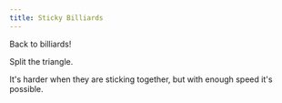 ```yaml
---
title: Sticky Billiards
---
```


<script>

    var sim = createSimulation({
        initialize: function(simulation) {
            var p = simulation.parameters;
            p.friction = 0.2;
            setBoxWidth(simulation, 30);

            initBilliards(simulation, simulation.boxBounds);

            p.isOnlyHardSpheres = false;

            var ljInteraction = new LennardJonesInteraction();
            ljInteraction.strength = 3;
            setInteraction(simulation, 0, 0, ljInteraction);

            // TODO: maybe have the red particle not stick to the others

            setToolbarAvailableTools(simulation.toolbar, ["impulse"]);
        }
    });
</script>

Back to billiards!

Split the triangle.

<script>
    cue(isBilliardsTriangleSplit(sim));
    endStep();
</script>

It's harder when they are sticking together, but with enough speed it's possible.
